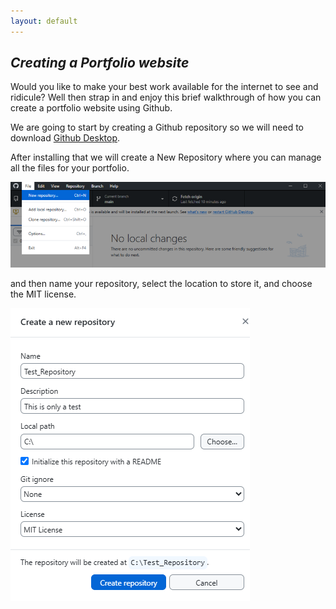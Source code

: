 ```yaml
---
layout: default
---
```



## *Creating a Portfolio website*

Would you like to make your best work available for the internet to see and ridicule? Well then strap in and
enjoy this brief walkthrough of how you can create a portfolio website using Github.

We are going to start by creating a Github repository so we will need to download [Github Desktop](https://www.github.com/apps/desktop/).

After installing that we will create a New Repository where you can manage all the files for your portfolio.

![Image:Create a New Repository](/assets/img/new_repository.png)

and then name your repository, select the location to store it, and choose the MIT license.

![Image:Create a New Repository](/assets/img/create_a_new_repository.png)


